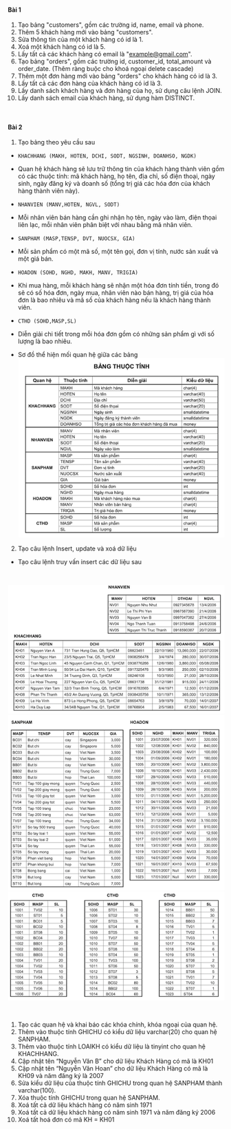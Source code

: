 #### Bài 1
1. Tạo bảng "customers", gồm các trường id, name, email và phone.
2. Thêm 5 khách hàng mới vào bảng "customers".
3. Sửa thông tin của một khách hàng có id là 1.
4. Xoá một khách hàng có id là 5.
5. Lấy tất cả các khách hàng có email là "example@gmail.com".
6. Tạo bảng "orders", gồm các trường id, customer_id, total_amount và order_date. (Thêm ràng buộc cho khoá ngoại delete cascade)
7. Thêm một đơn hàng mới vào bảng "orders" cho khách hàng có id là 3.
8. Lấy tất cả các đơn hàng của khách hàng có id là 3.
9. Lấy danh sách khách hàng và đơn hàng của họ, sử dụng câu lệnh JOIN.
10. Lấy danh sách email của khách hàng, sử dụng hàm DISTINCT.

<br/>

#### Bài 2
1. Tạo bảng theo yêu cầu sau
  - `KHACHHANG (MAKH, HOTEN, DCHI, SODT, NGSINH, DOANHSO, NGDK)`
  - Quan hệ khách hàng sẽ lưu trữ thông tin của khách hàng thành viên gồm có các thuộc tính: mã khách hàng, họ tên, địa chỉ, số điện thoại, ngày sinh, ngày đăng ký và doanh số (tổng trị giá các hóa đơn của khách hàng thành viên này).

  - `NHANVIEN (MANV,HOTEN, NGVL, SODT)`
  - Mỗi nhân viên bán hàng cần ghi nhận họ tên, ngày vào làm, điện thọai liên lạc, mỗi nhân viên phân biệt với nhau bằng mã nhân viên.

  - `SANPHAM (MASP,TENSP, DVT, NUOCSX, GIA)`
  - Mỗi sản phẩm có một mã số, một tên gọi, đơn vị tính, nước sản xuất và một giá bán.

  - `HOADON (SOHD, NGHD, MAKH, MANV, TRIGIA)`
  - Khi mua hàng, mỗi khách hàng sẽ nhận một hóa đơn tính tiền, trong đó sẽ có số hóa đơn, ngày mua, nhân viên nào bán hàng, trị giá của hóa đơn là bao nhiêu và mã số của khách hàng nếu là khách hàng thành viên.

  - `CTHD (SOHD,MASP,SL)`
  - Diễn giải chi tiết trong mỗi hóa đơn gồm có những sản phẩm gì với số lượng là bao nhiêu.
  - Sơ đồ thể hiện mối quan hệ giữa các bảng
![alt bang_thuoc_tinh](./bangthuoctinh.png)

2. Tạo câu lệnh Insert, update và xoá dữ liệu
  - Tạo câu lệnh truy vấn insert các dữ liệu sau
  <br/>
  
  ![alt bang_nhanvien](./bangnhanvien.png)
  ![alt sanpham](./sanpham.png)
  ![alt cthd](./cthd.png)
  
  <br/>
  
  1. Tạo các quan hệ và khai báo các khóa chính, khóa ngoại của quan hệ.
  2. Thêm vào thuộc tính GHICHU có kiểu dữ liệu varchar(20) cho quan hệ SANPHAM.
  3. Thêm vào thuộc tính LOAIKH có kiểu dữ liệu là tinyint cho quan hệ KHACHHANG.
  4. Cập nhật tên “Nguyễn Văn B” cho dữ liệu Khách Hàng có mã là KH01
  5. Cập nhật tên “Nguyễn Văn Hoan” cho dữ liệu Khách Hàng có mã là KH09 và năm đăng ký là 2007
  6. Sửa kiểu dữ liệu của thuộc tính GHICHU trong quan hệ SANPHAM thành varchar(100).
  7. Xóa thuộc tính GHICHU trong quan hệ SANPHAM.
  8. Xoá tất cả dữ liệu khách hàng có năm sinh 1971
  9. Xoá tất cả dữ liệu khách hàng có năm sinh 1971 và năm đăng ký 2006
  10. Xoá tất hoá đơn có mã KH = KH01
